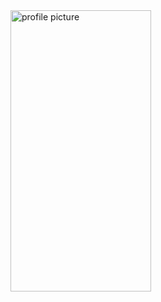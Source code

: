 <img src="https://user-images.githubusercontent.com/36139667/134817304-99b43cf7-e552-439c-9f58-f799c71141ae.jpg" alt= "profile picture" width="225" height="450" />
